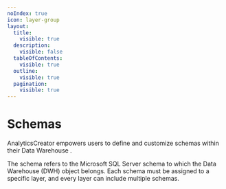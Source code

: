 ```yaml
---
noIndex: true
icon: layer-group
layout:
  title:
    visible: true
  description:
    visible: false
  tableOfContents:
    visible: true
  outline:
    visible: true
  pagination:
    visible: true
---
```


# Schemas

AnalyticsCreator empowers users to define and customize schemas within their Data Warehouse .

The schema refers to the Microsoft SQL Server schema to which the Data Warehouse (DWH) object belongs. Each schema must be assigned to a specific layer, and every layer can include multiple schemas.

